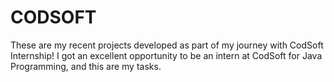 # CODSOFT
These are my recent projects developed as part of my journey with CodSoft Internship! I got an excellent opportunity to be an intern at CodSoft for Java Programming, and this are my tasks.

